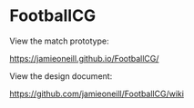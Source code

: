 # FootballCG

View the match prototype:

https://jamieoneill.github.io/FootballCG/

View the design document:

https://github.com/jamieoneill/FootballCG/wiki
